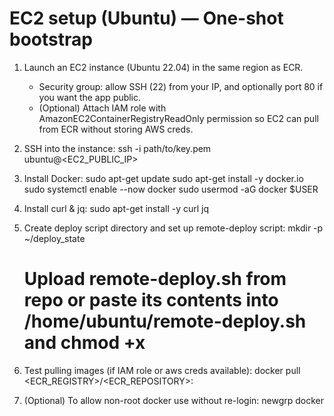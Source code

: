 # EC2 setup (Ubuntu) — One-shot bootstrap

1. Launch an EC2 instance (Ubuntu 22.04) in the same region as ECR.
   - Security group: allow SSH (22) from your IP, and optionally port 80 if you want the app public.
   - (Optional) Attach IAM role with AmazonEC2ContainerRegistryReadOnly permission so EC2 can pull from ECR without storing AWS creds.

2. SSH into the instance:
   ssh -i path/to/key.pem ubuntu@<EC2_PUBLIC_IP>

3. Install Docker:
   sudo apt-get update
   sudo apt-get install -y docker.io
   sudo systemctl enable --now docker
   sudo usermod -aG docker $USER

4. Install curl & jq:
   sudo apt-get install -y curl jq

5. Create deploy script directory and set up remote-deploy script:
   mkdir -p ~/deploy_state
   # Upload remote-deploy.sh from repo or paste its contents into /home/ubuntu/remote-deploy.sh and chmod +x

6. Test pulling images (if IAM role or aws creds available):
   docker pull <ECR_REGISTRY>/<ECR_REPOSITORY>:<tag>

7. (Optional) To allow non-root docker use without re-login:
   newgrp docker
